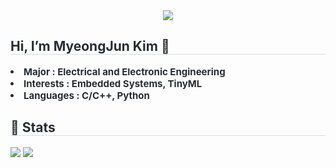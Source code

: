 <div align="center">
    <img src="https://capsule-render.vercel.app/api?type=waving&color=gradient&height=240&text='_'&animation=fadeIn&fontColor=000000&fontSize=60" />
</div>
<div style="text-align: left;"> 
    <h2 style="border-bottom: 1px solid #d8dee4; color: #282d33;"> Hi, I’m MyeongJun Kim 👋 </h2>  
    <div style="font-weight: 700; font-size: 15px; text-align: left; color: #282d33;">
        <li>Major : Electrical and Electronic Engineering</li>
        <li>Interests : Embedded Systems, TinyML</li>
        <li>Languages : C/C++, Python </li>
    </div> 
</div>
<div style="text-align: left;"> 
    <h2 style="border-bottom: 1px solid #d8dee4; color: #282d33;"> 🏅 Stats </h2>
    <div style="text-align: left;">
        <img src="https://github-readme-stats.vercel.app/api?username=duckptr&bg_color=FFFFFF&title_color=000000&text_color=000000" />
        <img src="https://github-readme-stats.vercel.app/api/top-langs/?username=duckptr&layout=compact&bg_color=FFFFFF&title_color=000000&text_color=000000" />
    </div>
</div>
